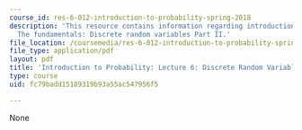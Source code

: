 ```yaml
---
course_id: res-6-012-introduction-to-probability-spring-2018
description: 'This resource contains information regarding introduction to probability:
  The fundamentals: Discrete random variables Part II.'
file_location: /coursemedia/res-6-012-introduction-to-probability-spring-2018/fc79badd15189319b93a55ac547956f5_MITRES_6_012S18_L06AS.pdf
file_type: application/pdf
layout: pdf
title: 'Introduction to Probability: Lecture 6: Discrete Random Variables Part II'
type: course
uid: fc79badd15189319b93a55ac547956f5

---
```

None